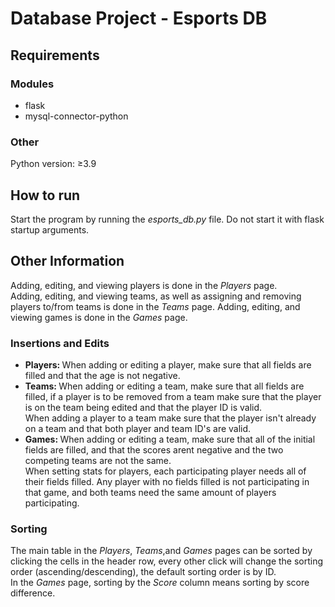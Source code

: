 # Database Project - Esports DB

## Requirements

### Modules
- flask
- mysql-connector-python

### Other
Python version: &ge;3.9

## How to run
Start the program by running the <i>esports_db.py</i> file. Do not start it with flask startup arguments.

## Other Information
Adding, editing, and viewing players is done in the <i>Players</i> page. <br>
Adding, editing, and viewing teams, as well as assigning and removing players to/from teams is done in the <i>Teams</i> page.
Adding, editing, and viewing games is done in the <i>Games</i> page.

### Insertions and Edits
- <b>Players: </b> When adding or editing a player, make sure that all fields are filled and that the age is not negative.
- <b>Teams: </b> When adding or editing a team, make sure that all fields are filled, if a player is to be removed from a team make sure that the player is on the team being edited and that the player ID is valid. <br>When adding a player to a team make sure that the player isn't already on a team and that both player and team ID's are valid.
- <b>Games: </b> When adding or editing a team, make sure that all of the initial fields are filled, and that the scores arent negative and the two competing teams are not the same. <br>When setting stats for players, each participating player needs all of their fields filled. Any player with no fields filled is not participating in that game, and both teams need the same amount of players participating.

### Sorting
The main table in the <i>Players</i>, <i>Teams</i>,and <i>Games</i> pages can be sorted by clicking the cells in the header row, every other click will change the sorting order (ascending/descending), the default sorting order is by ID.
<br>In the <i>Games</i> page, sorting by the <i>Score</i> column means sorting by score difference.

